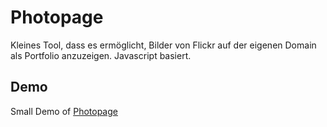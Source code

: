 Photopage
=========

Kleines Tool, dass es ermöglicht, Bilder von Flickr auf der eigenen Domain als
Portfolio anzuzeigen. Javascript basiert.

Demo
----
Small Demo of [Photopage](http://scriptshit.de/demo/vpoml)